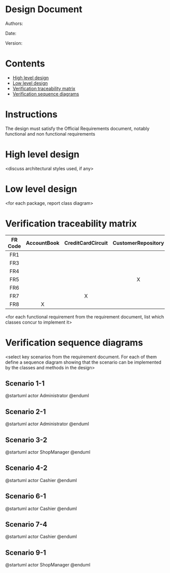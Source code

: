 # Design Document 


Authors: 

Date:

Version:


# Contents

- [High level design](#package-diagram)
- [Low level design](#class-diagram)
- [Verification traceability matrix](#verification-traceability-matrix)
- [Verification sequence diagrams](#verification-sequence-diagrams)

# Instructions

The design must satisfy the Official Requirements document, notably functional and non functional requirements

# High level design 

<discuss architectural styles used, if any>
<report package diagram>






# Low level design

<for each package, report class diagram>









# Verification traceability matrix


| FR Code | AccountBook | CreditCardCircuit | CustomerRepository | BalanceOperationRepository | LoyalityCard | OrderRepository | ProductTypeRepository|Position|TransactionRepository|TransactionItem| Shop | UserRepository |
| :--------:|:---:|:-----------:|:---------:|:----------------:| :---------------: | :------: | :--------: |:---:|:-----------:|:---------:|:----------------:| :--------: |
| FR1   | | | | |   |   |   | | | |  X |X| 
| FR3   | | | | |   |   | X | | | |  X | |  
| FR4   | | | | |   | X | X |X|X| |  X | |  
| FR5   | | |X| | X |   |   | | | |  X | |  
| FR6   | | | | | X |   | X | |X|X|  X | |  
| FR7   | |X| | |   |   |   | | |X|  X | | 
| FR8   |X| | |X|   |   |   | | | |  X | |  

\<for each functional requirement from the requirement document, list which classes concur to implement it>











# Verification sequence diagrams 
\<select key scenarios from the requirement document. For each of them define a sequence diagram showing that the scenario can be implemented by the classes and methods in the design>

## Scenario 1-1
@startuml
actor Administrator
@enduml

## Scenario 2-1
@startuml
actor Administrator
@enduml

## Scenario 3-2
@startuml
actor ShopManager
@enduml

## Scenario 4-2
@startuml
actor Cashier
@enduml

## Scenario 6-1
@startuml
actor Cashier
@enduml

## Scenario 7-4
@startuml
actor Cashier
@enduml

## Scenario 9-1
@startuml
actor ShopManager
@enduml
